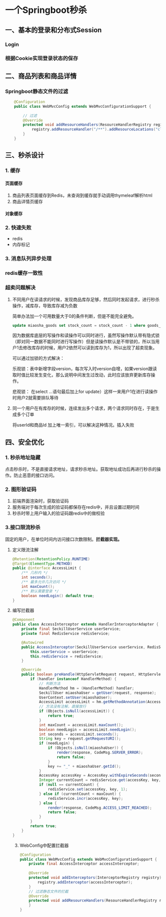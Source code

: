# 一个Springboot秒杀

## 一、基本的登录和分布式Session

### Login

### 根据Cookie实现登录状态的保存

## 二、商品列表和商品详情

### Springboot静态文件的过滤

```java
    @Configuration
    public class WebMvcConfig extends WebMvcConfigurationSupport {
        
        // 过滤
        @Override
        protected void addResourceHandlers(ResourceHandlerRegistry registry) {
            registry.addResourceHandler("/**").addResourceLocations("classpath:/static/");
        }
    }
```

## 三、秒杀设计

### 1. 缓存

#### 页面缓存

1. 商品列表页面缓存到Redis，未查询到缓存就手动调用thymeleaf解析html
2. 商品详情页缓存

#### 对象缓存

### 2. 快速失败

* redis
* 内存标记

### 3. 消息队列异步处理



###   redis缓存一致性

### 超卖问题解决

1. 不同用户在读请求的时候，发现商品库存足够，然后同时发起请求，进行秒杀操作，减库存，导致库存减为负数
   
   简单办法加一个可用数量大于0的条件判断，但是不能完全避免。
   
   ```sql
   update miaosha_goods set stock_count = stock_count - 1 where goods_id = #{goodsId} and stock_count >0
   ```
   
   因为数据库底层的写操作和读操作可以同时进行，虽然写操作默认带有隐式锁（即对同一数据不能同时进行写操作）但是读操作默认是不带锁的，所以当用户1去修改库存的时候，用户2依然可以读到库存为1，所以出现了超卖现象。
   
   可以通过加锁的方式解决：
   
   乐观锁：表中新增字段version，每次写入时version自增，如果version跟读取时值比较发生变化，那么说明中间发生过改动，此时应该放弃更新库存操作。
   
   悲观锁： 在select ...语句最后加上for update）这样一来用户1在进行读操作时用户2就需要排队等待 
   
2. 同一个用户在有库存的时候，连续发出多个请求，两个请求同时存在，于是生成多个订单

    将userId和商品Id 加上唯一索引，可以解决这种情况。插入失败 

## 四、安全优化

### 1. 秒杀地址隐藏

点击秒杀时，不是直接请求地址，请求秒杀地址。获取地址成功后再进行秒杀的操作。防止恶意的接口访问。

### 2. 图形验证码

1. 前端界面渲染时，获取验证码
2. 服务端对于每次生成的验证码都保存在redis中，并且设置过期时间
3. 秒杀时带上用户输入的验证码跟redis中的做校验

### 3.接口限流秒杀

固定的用户，在单位时间内访问接口次数限制。**拦截器实现。**

1. 定义限流注解

   ```java
   @Retention(RetentionPolicy.RUNTIME)
   @Target(ElementType.METHOD)
   public @interface AccessLimit {
       /** 几秒内 */
       int seconds();
       /** 最多允许几次访问 */
       int maxCount();
       /** 默认需要登录 */
       boolean needLogin() default true;
   }
   ```

2. 编写拦截器

   ```java
   @Component
   public class AccessInterceptor extends HandlerInterceptorAdapter {
       private final SeckillUserService userService;
       private final RedisService redisService;
   
       @Autowired
       public AccessInterceptor(SeckillUserService userService, RedisService redisService) {
           this.userService = userService;
           this.redisService = redisService;
       }
   
       @Override
       public boolean preHandle(HttpServletRequest request, HttpServletResponse response, Object handler) throws Exception {
           if (handler instanceof HandlerMethod) {
               // 判断方法
               HandlerMethod hm = (HandlerMethod) handler;
               SeckillUser miaoshaUser = getUser(request, response);
               UserContext.setUser(miaoshaUser);
               AccessLimit accessLimit = hm.getMethodAnnotation(AccessLimit.class);
               // 方法没有注解，直接放行
               if (Objects.isNull(accessLimit)) {
                   return true;
               }
               int maxCount = accessLimit.maxCount();
               boolean needLogin = accessLimit.needLogin();
               int seconds = accessLimit.seconds();
               String key = request.getRequestURI();
               if (needLogin) {
                   if (Objects.isNull(miaoshaUser)) {
                       render(response, CodeMsg.SERVER_ERROR);
                       return false;
                   }
                   key += "_" + miaoshaUser.getId();
               }
               AccessKey accessKey = AccessKey.withExpireSeconds(seconds);
               Integer currentCount = redisService.get(accessKey, key, Integer.class);
               if (null == currentCount) {
                   redisService.set(accessKey, key, 1);
               } else if (currentCount < maxCount) {
                   redisService.incr(accessKey, key);
               } else {
                   render(response, CodeMsg.ACCESS_LIMIT_REACHED);
                   return false;
               }
           }
           return true;
       }
   }
   ```

   3. WebConfig中配置拦截器

      ```java
      @Configuration
      public class WebMvcConfig extends WebMvcConfigurationSupport {
          private final AccessInterceptor accessInterceptor;
          
          @Override
          protected void addInterceptors(InterceptorRegistry registry) {
              registry.addInterceptor(accessInterceptor);
          }
          // 过滤静态文件的拦截
          @Override
          protected void addResourceHandlers(ResourceHandlerRegistry registry) {      	registry.addResourceHandler("/**").addResourceLocations("classpath:/static/");
          }
      }
      ```

      

   

   